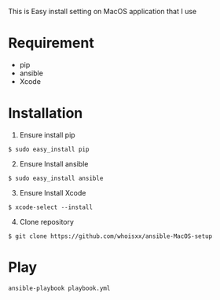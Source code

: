 This is Easy install setting on MacOS application that I use

# Requirement
- pip
- ansible
- Xcode

# Installation
1. Ensure install pip
```
$ sudo easy_install pip
```
2. Ensure Install ansible
```
$ sudo easy_install ansible
```
3. Ensure Install Xcode
```
$ xcode-select --install
```
4. Clone repository
```
$ git clone https://github.com/whoisxx/ansible-MacOS-setup
```

# Play
```
ansible-playbook playbook.yml
```

